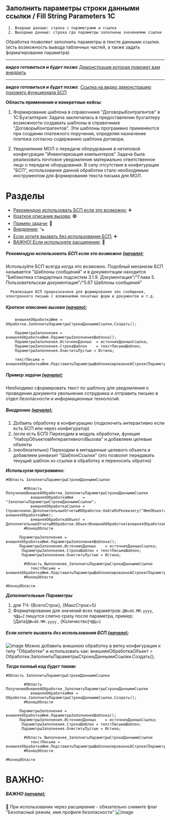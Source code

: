 ##### <a name="pageup"></a>

## Заполнить параметры строки данными ссылки / Fill String Parameters 1C
   
     1. Входные данные: строка с параметрами и ссылка
     2. Выходные данные: строка где параметры заполнены значениями ссылки

Обработка позволяет заполнить параметры в тексте данными ссылки. 
(есть возможность вывода табличных частей, а также задать форматирование параметра)

---
***видео готовиться и будет позже***
[Демонстрация которая поможет вам внедрить](http://example.com)

---
***видео готовиться и будет позже***:
[Ссылка на видео демонстрацию похожего функционала БСП](http://example.com)

__Область применения и конкретные кейсы__:

1. Формирование шаблона в справочнике "ДоговорыКонтрагентов" в 1С:Бухгалтерия:
Задача заключалась в предоставлении бухгалтеру возможности
создавать шаблоны в справочнике "ДоговорыКонтрагентов".
Эти шаблоны программно применяются при создании платежного поручения,
определяя назначение платежа согласно содержанию шаблона договора.

2. Уведомление МОЛ о передаче оборудования в нетиповой конфигурации "Инвентаризация компьютеров"
Задача была реализовать почтовое уведомление материально ответственное лицо о передаче оборудования.
В силу отсутствия в конфигурации "БСП", использование данной обработки стало необходимым инструментом
для формирования текста письма для МОЛ.

# Разделы

+ [Рекомендую использовать БСП если это возможно](#step0); ➕
+ [Краткое описание вызова](#step1);  🟣
+ [Пример задачи](#step2); 🔘
+ [Внедрение](#step3); 🪚
+ [Если хотите вызвать без использования БСП](#step4); ➕
+ [ВАЖНО! Если используете расширение](#add0); 🔘

##### <a name="step0"></a> Рекомендую использовать БСП если это возможно [(начало)](#pageup);

Используйте БСП всегда когда это возможно. Подобный механизм БСП называется "Шаблоны сообщений"
и в документации находится "Библиотека стандартных подсистем 3.1.9. Документация"/"Глава 5. Пользовательская документация"/"5.67 Шаблоны сообщений"

      Реализация БСП предназначена для формирования sms сообщения, электронного письма с вложениями печатных форм и документов и т.д.

##### <a name="step1"></a> Краткое описание вызова [(начало)](#pageup);

```
	внешняяОбработкаИмя = Обработки.ЗаполнитьПараметрыСтрокиДаннымиСсылки.Создать();
		
	ПараметрыЗаполнения = внешняяОбработкаИмя.ПараметрыЗаполненияШаблона();
	ПараметрыЗаполнения.ИсточникДанных	= источникДанныхСсылка;
	ПараметрыЗаполнения.СтрокаШаблон	= текстПисьмаШаблон;
	ПараметрыЗаполнения.ОчиститьПустые = Истина;
	
	текстПисьма = внешняяОбработкаИмя.ПодставитьПараметрыШаблонизированнойСтроки(ПараметрыЗаполнения);

```

##### <a name="step2"></a> Пример задачи [(начало)](#pageup);

Необходимо сформировать текст по шаблону для уведомления о проведении документа увольнение сотрудника
и отправить письмо в отдел безопасности и информационных технологий.

##### <a name="step3"></a> Внедрение [(начало)](#pageup);

1. Добаить обработку в конфигурацию (подключить интерактивно если есть БСП или через конфигуратор)
2. (если есть БСП) Переходим в модуль обработки, функция "НаборОбъектовИнтерактивногоВызова" и добавляем целевые объекты
3. (необязательно) Переходим в метаданные целевого объекта и добавляем реквизит "ШаблонСсылки"
   (это позволит передавать текущий шаблон из ссылки в обработку и переносить обратно)

***Используем программно:***

```
#Область ЗаполнитьПараметрыСтрокиДаннымиСсылки

		#Область ПолучениеВнешнейОбработки_ЗаполнитьПараметрыСтрокиДаннымиСсылки
		   внешняяОбработкаИмя    = "ЗаполнитьПараметрыСтрокиДаннымиСсылки";
		   внешняяОбработкаСсылка = Справочники.ДополнительныеОтчетыИОбработки.НайтиПоРеквизиту("ИмяОбъекта", внешняяОбработкаИмя);
		   внешняяОбработкаОбъект = ДополнительныеОтчетыИОбработки.ОбъектВнешнейОбработки(внешняяОбработкаСсылка);
		#КонецОбласти

      ПараметрыЗаполнения = внешняяОбработкаИмя.ПараметрыЗаполненияШаблона();
      ПараметрыЗаполнения.ИсточникДанных	= источникДанныхСсылка;
	   ПараметрыЗаполнения.СтрокаШаблон	= текстПисьмаШаблон;
	   ПараметрыЗаполнения.ОчиститьПустые = Истина;

		#Область Выполнение_ЗаполнитьПараметрыСтрокиДаннымиСсылки
		   текстПисьма = внешняяОбработкаИмя.ПодставитьПараметрыШаблонизированнойСтроки(ПараметрыЗаполнения);
		#КонецОбласти

#КонецОбласти
```

***Дополнительные Параметры***
1. для ТЧ: {ВсегоСтрок}, {МаксСтрок=5}
2. Форматирование для значений всех параметров: `ДФ=dd.MM.yyyy`, `ЧДЦ=2`
   пишутся слитно сразу после параметра, пример: [Дата]`ДФ=dd.MM.yyyy` , {Количество}`ЧДЦ=2`

##### <a name="step4"></a> Если хотите вызвать без использования БСП [(начало)](#pageup);

![image](https://github.com/KistanovSerhii/FillStringParameters1C/assets/28355711/e16b15d5-d61f-4a4d-b84f-1c615d53310e)
Можно добавить внешнюю обработку в ветку конфигурации к типу "Обработки" и использовать как:
внешняяОбработкаОбъект = Обработки.ЗаполнитьПараметрыСтрокиДаннымиСсылки.Создать();

***Тогда полный код будет таким:***

```
#Область ЗаполнитьПараметрыСтрокиДаннымиСсылки

		#Область ПолучениеВнешнейОбработки_ЗаполнитьПараметрыСтрокиДаннымиСсылки
		   внешняяОбработкаИмя = Обработки.ЗаполнитьПараметрыСтрокиДаннымиСсылки.Создать();
		#КонецОбласти

      ПараметрыЗаполнения = внешняяОбработкаИмя.ПараметрыЗаполненияШаблона();
      ПараметрыЗаполнения.ИсточникДанных	= источникДанныхСсылка;
	   ПараметрыЗаполнения.СтрокаШаблон	= текстПисьмаШаблон;
	   ПараметрыЗаполнения.ОчиститьПустые = Истина;

		#Область Выполнение_ЗаполнитьПараметрыСтрокиДаннымиСсылки
		   текстПисьма = внешняяОбработкаИмя.ПодставитьПараметрыШаблонизированнойСтроки(ПараметрыЗаполнения);
		#КонецОбласти

#КонецОбласти
```

# ВАЖНО:

##### <a name="add0"></a> ВАЖНО [(начало)](#pageup); 

 🔘 При использовании через расширение - обязательно снимите флаг "Безопасный режим, имя профиля безопасности"
![image](https://github.com/KistanovSerhii/ElemetsOfFormDynamicP/assets/28355711/7a0d51e4-fb60-4885-857a-61993c5aa62b)
 
